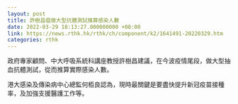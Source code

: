 ```yaml
---
layout: post
title: 許樹昌倡做大型抗體測試推算感染人數
date: 2022-03-29 18:13:27.000000000 +08:00
link: https://news.rthk.hk/rthk/ch/component/k2/1641491-20220329.htm
categories: rthk
---
```


政府專家顧問、中大呼吸系統科講座教授許樹昌建議，在今波疫情尾段，做大型抽血抗體測試，從而推算實際感染人數。

港大感染及傳染病中心總監何栢良認為，現時最關鍵是要盡快提升新冠疫苗接種率，及加強支援醫護工作等。
